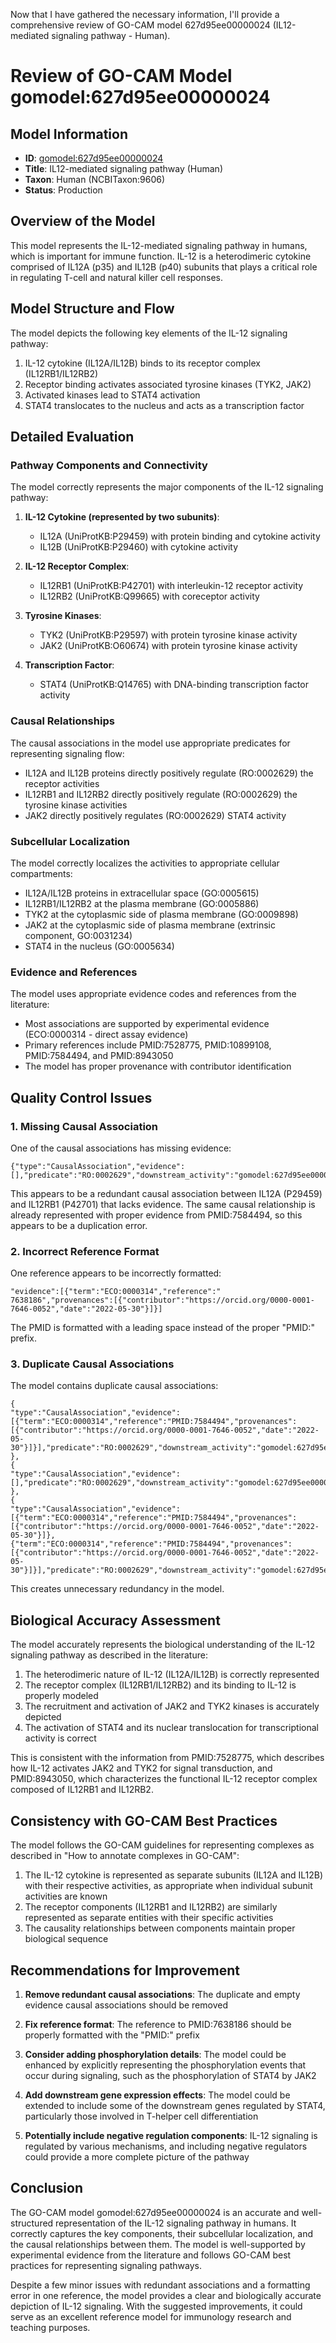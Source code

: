 Now that I have gathered the necessary information, I'll provide a comprehensive review of GO-CAM model 627d95ee00000024 (IL12-mediated signaling pathway - Human).

# Review of GO-CAM Model gomodel:627d95ee00000024

## Model Information
- **ID**: [gomodel:627d95ee00000024](https://bioregistry.io/go.model:627d95ee00000024)
- **Title**: IL12-mediated signaling pathway (Human)
- **Taxon**: Human (NCBITaxon:9606)
- **Status**: Production

## Overview of the Model
This model represents the IL-12-mediated signaling pathway in humans, which is important for immune function. IL-12 is a heterodimeric cytokine comprised of IL12A (p35) and IL12B (p40) subunits that plays a critical role in regulating T-cell and natural killer cell responses.

## Model Structure and Flow

The model depicts the following key elements of the IL-12 signaling pathway:

1. IL-12 cytokine (IL12A/IL12B) binds to its receptor complex (IL12RB1/IL12RB2)
2. Receptor binding activates associated tyrosine kinases (TYK2, JAK2)
3. Activated kinases lead to STAT4 activation
4. STAT4 translocates to the nucleus and acts as a transcription factor

## Detailed Evaluation

### Pathway Components and Connectivity

The model correctly represents the major components of the IL-12 signaling pathway:

1. **IL-12 Cytokine (represented by two subunits)**:
   - IL12A (UniProtKB:P29459) with protein binding and cytokine activity
   - IL12B (UniProtKB:P29460) with cytokine activity
   
2. **IL-12 Receptor Complex**:
   - IL12RB1 (UniProtKB:P42701) with interleukin-12 receptor activity
   - IL12RB2 (UniProtKB:Q99665) with coreceptor activity

3. **Tyrosine Kinases**:
   - TYK2 (UniProtKB:P29597) with protein tyrosine kinase activity
   - JAK2 (UniProtKB:O60674) with protein tyrosine kinase activity

4. **Transcription Factor**:
   - STAT4 (UniProtKB:Q14765) with DNA-binding transcription factor activity

### Causal Relationships

The causal associations in the model use appropriate predicates for representing signaling flow:

- IL12A and IL12B proteins directly positively regulate (RO:0002629) the receptor activities
- IL12RB1 and IL12RB2 directly positively regulate (RO:0002629) the tyrosine kinase activities
- JAK2 directly positively regulates (RO:0002629) STAT4 activity

### Subcellular Localization

The model correctly localizes the activities to appropriate cellular compartments:

- IL12A/IL12B proteins in extracellular space (GO:0005615)
- IL12RB1/IL12RB2 at the plasma membrane (GO:0005886)
- TYK2 at the cytoplasmic side of plasma membrane (GO:0009898)
- JAK2 at the cytoplasmic side of plasma membrane (extrinsic component, GO:0031234)
- STAT4 in the nucleus (GO:0005634)

### Evidence and References

The model uses appropriate evidence codes and references from the literature:
- Most associations are supported by experimental evidence (ECO:0000314 - direct assay evidence)
- Primary references include PMID:7528775, PMID:10899108, PMID:7584494, and PMID:8943050
- The model has proper provenance with contributor identification

## Quality Control Issues

### 1. Missing Causal Association

One of the causal associations has missing evidence:
```
{"type":"CausalAssociation","evidence":[],"predicate":"RO:0002629","downstream_activity":"gomodel:627d95ee00000024/62900b6400000186"}
```

This appears to be a redundant causal association between IL12A (P29459) and IL12RB1 (P42701) that lacks evidence. The same causal relationship is already represented with proper evidence from PMID:7584494, so this appears to be a duplication error.

### 2. Incorrect Reference Format

One reference appears to be incorrectly formatted:
```
"evidence":[{"term":"ECO:0000314","reference":" 7638186","provenances":[{"contributor":"https://orcid.org/0000-0001-7646-0052","date":"2022-05-30"}]}]
```

The PMID is formatted with a leading space instead of the proper "PMID:" prefix.

### 3. Duplicate Causal Associations

The model contains duplicate causal associations:
```
{
"type":"CausalAssociation","evidence":[{"term":"ECO:0000314","reference":"PMID:7584494","provenances":[{"contributor":"https://orcid.org/0000-0001-7646-0052","date":"2022-05-30"}]}],"predicate":"RO:0002629","downstream_activity":"gomodel:627d95ee00000024/62900b6400000186"
},
{
"type":"CausalAssociation","evidence":[],"predicate":"RO:0002629","downstream_activity":"gomodel:627d95ee00000024/62900b6400000186"
},
{
"type":"CausalAssociation","evidence":[{"term":"ECO:0000314","reference":"PMID:7584494","provenances":[{"contributor":"https://orcid.org/0000-0001-7646-0052","date":"2022-05-30"}]},{"term":"ECO:0000314","reference":"PMID:7584494","provenances":[{"contributor":"https://orcid.org/0000-0001-7646-0052","date":"2022-05-30"}]}],"predicate":"RO:0002629","downstream_activity":"gomodel:627d95ee00000024/62900b6400000186"}
```
This creates unnecessary redundancy in the model.

## Biological Accuracy Assessment

The model accurately represents the biological understanding of the IL-12 signaling pathway as described in the literature:

1. The heterodimeric nature of IL-12 (IL12A/IL12B) is correctly represented
2. The receptor complex (IL12RB1/IL12RB2) and its binding to IL-12 is properly modeled
3. The recruitment and activation of JAK2 and TYK2 kinases is accurately depicted
4. The activation of STAT4 and its nuclear translocation for transcriptional activity is correct

This is consistent with the information from PMID:7528775, which describes how IL-12 activates JAK2 and TYK2 for signal transduction, and PMID:8943050, which characterizes the functional IL-12 receptor complex composed of IL12RB1 and IL12RB2.

## Consistency with GO-CAM Best Practices

The model follows the GO-CAM guidelines for representing complexes as described in "How to annotate complexes in GO-CAM":

1. The IL-12 cytokine is represented as separate subunits (IL12A and IL12B) with their respective activities, as appropriate when individual subunit activities are known
2. The receptor components (IL12RB1 and IL12RB2) are similarly represented as separate entities with their specific activities
3. The causality relationships between components maintain proper biological sequence

## Recommendations for Improvement

1. **Remove redundant causal associations**: The duplicate and empty evidence causal associations should be removed

2. **Fix reference format**: The reference to PMID:7638186 should be properly formatted with the "PMID:" prefix

3. **Consider adding phosphorylation details**: The model could be enhanced by explicitly representing the phosphorylation events that occur during signaling, such as the phosphorylation of STAT4 by JAK2

4. **Add downstream gene expression effects**: The model could be extended to include some of the downstream genes regulated by STAT4, particularly those involved in T-helper cell differentiation

5. **Potentially include negative regulation components**: IL-12 signaling is regulated by various mechanisms, and including negative regulators could provide a more complete picture of the pathway

## Conclusion

The GO-CAM model gomodel:627d95ee00000024 is an accurate and well-structured representation of the IL-12 signaling pathway in humans. It correctly captures the key components, their subcellular localization, and the causal relationships between them. The model is well-supported by experimental evidence from the literature and follows GO-CAM best practices for representing signaling pathways.

Despite a few minor issues with redundant associations and a formatting error in one reference, the model provides a clear and biologically accurate depiction of IL-12 signaling. With the suggested improvements, it could serve as an excellent reference model for immunology research and teaching purposes.